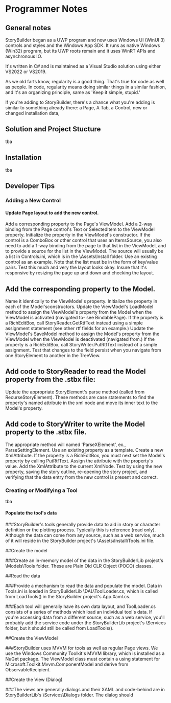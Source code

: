 # Programmer Notes## General notesStoryBuilder began as a UWP program and now uses Windows UI(WinUI 3) controls and styles and the Windows App SDK. It runsas native Windows (Win32) program, but its UWP roots remain andit uses WinRT APIs and asynchronous IO.It's written in C# and is maintained as a Visual Studiosolution using either VS2022 or VS2019. As we old farts know, regularity is a good thing. That's truefor code as well as people. In code, regularity means doing similar things in a similar fashion, and it's an organizing principle, same as 'Keep it simple, stupid.' If you're adding to StoryBuilder, there's a chance what you'readding is similar to something already there: a Page, A Tab,a Control, new or changed installation data, ## Solution and Project Stucturetba## Installationtba## Developer Tips### Adding a New Control#### Update Page layout to add the new control.    Add a corresponding property to the Page's ViewModel.    Add a 2-way binding from the Page control's Text or SelectedItem to the ViewModel    property.   Initialize the property in the ViewModel's constructor.   If the control is a ComboBox or other control that uses an ItemsSource,  you   also need to add a 1-way binding from the page to that list in the ViewModel,   and to provide a source for the list in the ViewModel. The source will usually   be a list in Controls.ini, which is in the \Assets\Install folder. Use an existing   control as an example. Note that the list must be in the form of key/value pairs.   Test this much and very the layout looks okay. Insure that it's responsive    by resizing the page up and down and checking the layout.## Add the corresponding property to the Model. Name it identically to the ViewModel's property.Initialize the property in each of the Model'sconstructors. Update the ViewModel's LoadModel method to assign the ViewModel's propertyfrom the Model when the ViewModel is activated (navigated to- see BindablePage).If the property is a RichEditBox, call StoryReader.GetRtfText instead using asimple assignment statement (see other rtf fields for an example.)Update the ViewModel's SaveModel method to assign the Model's property fromthe ViewModel when the ViewModel is deactivated (navigated from.) If the property is a RichEditBox, call StoryWriter.PutRtfText instead of a simple assignment.Test that changes to the field persist when you navigate from one StoryElement toanother in the TreeView.## Add code to StoryReader to read the Model property from the .stbx file:   Update the appropriate StoryElement's parse method (called from RecurseStoryElement).   These methods are case statements to find the property's named attribute in the xml   node and move its inner text to the Model's property.## Add code to StoryWriter to write the Model property to the .stbx file.   The appropriate method will named 'ParseXElement', ex., ParseSettingElement.    Use an existing property as a template.   Create a new XmlAttribute.   If the property is a RichEditBox, you must next set the Model's property by calling   PutRtfText.   Assign the attribute with the property's value.   Add the XmlAttribute to the current XmlNode.   Test by using the new property, saving the story outline, re-opening the story project,   and verifying that the data entry from the new control is present and correct.### Creating or Modifying a Tooltba#### Populate the tool's data###StoryBuilder's tools generally provide data to aid in story or character definition or the plotting process. Typically this is reference (read only). Although the data can come from any source, such as a web service, much of it will reside in the StoryBuilder project's \Assets\Install\Tools.ini file. ##Create the model###Create an in-memory model of the data in the StoryBuilderLib project's \Models\Tools folder. These are Plain Old CLR Object (POCO) classes. ##Read the data###Provide a mechanism to read the data  and populate the model. Data in Tools.ini is loaded in StoryBuilderLib \DAL\ToolLoader.cs, which is called from LoadTools() in the StoryBuilder project's App.Xaml.cs. ###Each tool will generally have its own data layout, and ToolLoader.cs consists of a series of methods which load an individual tool's data. If you're accessing data from a different source, such as a web service, you'll probably add the service code under the StoryBuilderLib project's \Services folder, but it should still be called from LoadTools(). ##Create the ViewModel###StoryBuilder uses MVVM for tools as well as regular Page views. We use the Windows Community Toolkit's MVVM library, which is installed as a NuGet package. The ViewModel class must contain a using statement for Microsoft.Toolkit.Mvvm.ComponentModel and derive from ObservableRecipient.##Create the View (Dialog)###The views are generally dialogs and their XAML and code-behind are in StoryBuilderLib's \Services\Dialogs folder. The dialog should 